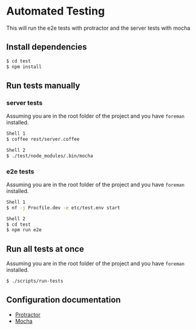 Automated Testing
=======================

This will run the e2e tests with protractor and the server tests with mocha

## Install dependencies

```bash
$ cd test
$ npm install
```

## Run tests manually

### server tests
Assuming you are in the root folder of the project and you have `foreman` installed.

```bash
Shell 1
$ coffee rest/server.coffee
```

```bash
Shell 2
$ ./test/node_modules/.bin/mocha
```
### e2e tests

Assuming you are in the root folder of the project and you have `foreman` installed.

```bash
Shell 1
$ nf -j Procfile.dev -e etc/test.env start
```

```bash
Shell 2
$ cd test
$ npm run e2e
```

## Run all tests at once

Assuming you are in the root folder of the project and you have `foreman` installed.

```bash
$ ./scripts/run-tests
```

## Configuration documentation

* [Protractor](https://github.com/angular/protractor/blob/master/docs/referenceConf.js)
* [Mocha](http://mochajs.org/)

